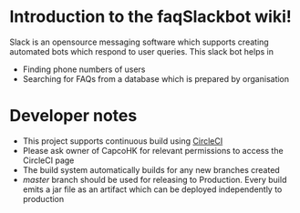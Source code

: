 # Introduction to the faqSlackbot wiki!
Slack is an opensource messaging software which supports creating automated bots which respond to user queries. 
This slack bot helps in 
* Finding phone numbers of users
* Searching for FAQs from a database which is prepared by organisation

# Developer notes
* This project supports continuous build using [CircleCI](https://circleci.com/gh/CapcoHK/faqSlackbot)
* Please ask owner of CapcoHK for relevant permissions to access the CircleCI page
* The build system automatically builds for any new branches created
* *master* branch should be used for releasing to Production. Every build emits a jar file as an artifact which can be deployed independently to production
